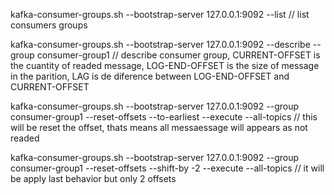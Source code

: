 
kafka-consumer-groups.sh  --bootstrap-server 127.0.0.1:9092 --list // list consumers groups

 kafka-consumer-groups.sh  --bootstrap-server 127.0.0.1:9092 --describe --group consumer-group1 // describe consumer group, CURRENT-OFFSET is the cuantity of readed message, LOG-END-OFFSET is the size of message in the parition, LAG is de diference between LOG-END-OFFSET and CURRENT-OFFSET

 kafka-consumer-groups.sh  --bootstrap-server 127.0.0.1:9092 --group consumer-group1 --reset-offsets --to-earliest --execute --all-topics // this will be reset the offset, thats means all messaessage will appears as not readed

 kafka-consumer-groups.sh  --bootstrap-server 127.0.0.1:9092 --group consumer-group1 --reset-offsets --shift-by -2 --execute --all-topics // it will be apply last behavior but only 2 offsets